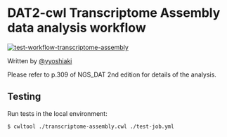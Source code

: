 # DAT2-cwl Transcriptome Assembly data analysis workflow

[![test-workflow-transcriptome-assembly](https://github.com/pitagora-network/DAT2-cwl/actions/workflows/test-workflow-transcriptome-assembly.yml/badge.svg?branch=main)](https://github.com/pitagora-network/DAT2-cwl/actions/workflows/test-workflow-transcriptome-assembly.yml)

Written by [@yyoshiaki](https://github.com/yyoshiaki)

Please refer to p.309 of NGS_DAT 2nd edition for details of the analysis.

## Testing

Run tests in the local environment:

```bash
$ cwltool ./transcriptome-assembly.cwl ./test-job.yml
```
